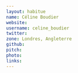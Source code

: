 ```yaml
---
layout: habitue
name: Céline Boudier
website:
username: celine_boudier
twitter:
zone: Londres, Angleterre
github:
pitch:
photo:
links:
---
```

